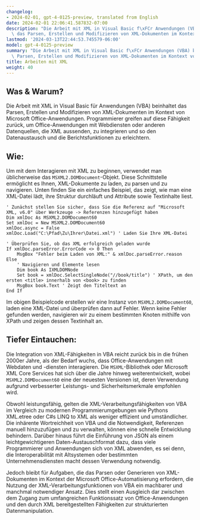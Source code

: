 ```yaml
---
changelog:
- 2024-02-01, gpt-4-0125-preview, translated from English
date: 2024-02-01 22:06:41.587832-07:00
description: "Die Arbeit mit XML in Visual Basic f\xFCr Anwendungen (VBA) beinhaltet\
  \ das Parsen, Erstellen und Modifizieren von XML-Dokumenten im Kontext von Microsoft\u2026"
lastmod: '2024-03-13T22:44:53.745579-06:00'
model: gpt-4-0125-preview
summary: "Die Arbeit mit XML in Visual Basic f\xFCr Anwendungen (VBA) beinhaltet das\
  \ Parsen, Erstellen und Modifizieren von XML-Dokumenten im Kontext von Microsoft\u2026"
title: Arbeiten mit XML
weight: 40
---
```


## Was & Warum?

Die Arbeit mit XML in Visual Basic für Anwendungen (VBA) beinhaltet das Parsen, Erstellen und Modifizieren von XML-Dokumenten im Kontext von Microsoft Office-Anwendungen. Programmierer greifen auf diese Fähigkeit zurück, um Office-Anwendungen mit Webdiensten oder anderen Datenquellen, die XML aussenden, zu integrieren und so den Datenaustausch und die Berichtsfunktionen zu erleichtern.

## Wie:

Um mit dem Interagieren mit XML zu beginnen, verwendet man üblicherweise das `MSXML2.DOMDocument`-Objekt. Diese Schnittstelle ermöglicht es Ihnen, XML-Dokumente zu laden, zu parsen und zu navigieren. Unten finden Sie ein einfaches Beispiel, das zeigt, wie man eine XML-Datei lädt, ihre Struktur durchläuft und Attribute sowie Textinhalte liest.

```basic
' Zunächst stellen Sie sicher, dass Sie die Referenz auf "Microsoft XML, v6.0" über Werkzeuge -> Referenzen hinzugefügt haben
Dim xmlDoc As MSXML2.DOMDocument60
Set xmlDoc = New MSXML2.DOMDocument60
xmlDoc.async = False
xmlDoc.Load("C:\Pfad\Zu\Ihrer\Datei.xml") ' Laden Sie Ihre XML-Datei

' Überprüfen Sie, ob das XML erfolgreich geladen wurde
If xmlDoc.parseError.ErrorCode <> 0 Then
    MsgBox "Fehler beim Laden von XML:" & xmlDoc.parseError.reason
Else
    ' Navigieren und Elemente lesen
    Dim book As IXMLDOMNode
    Set book = xmlDoc.SelectSingleNode("//book/title") ' XPath, um den ersten <title> innerhalb von <book> zu finden
    MsgBox book.Text ' Zeigt den Titeltext an
End If
```

Im obigen Beispielcode erstellen wir eine Instanz von `MSXML2.DOMDocument60`, laden eine XML-Datei und überprüfen dann auf Fehler. Wenn keine Fehler gefunden werden, navigieren wir zu einem bestimmten Knoten mithilfe von XPath und zeigen dessen Textinhalt an.

## Tiefer Eintauchen:

Die Integration von XML-Fähigkeiten in VBA reicht zurück bis in die frühen 2000er Jahre, als der Bedarf wuchs, dass Office-Anwendungen mit Webdaten und -diensten interagieren. Die `MSXML`-Bibliothek oder Microsoft XML Core Services hat sich über die Jahre hinweg weiterentwickelt, wobei `MSXML2.DOMDocument60` eine der neuesten Versionen ist, deren Verwendung aufgrund verbesserter Leistungs- und Sicherheitsmerkmale empfohlen wird.

Obwohl leistungsfähig, gelten die XML-Verarbeitungsfähigkeiten von VBA im Vergleich zu modernen Programmierumgebungen wie Pythons XML.etree oder C#s LINQ to XML als weniger effizient und umständlicher. Die inhärente Wortreichheit von VBA und die Notwendigkeit, Referenzen manuell hinzuzufügen und zu verwalten, können eine schnelle Entwicklung behindern. Darüber hinaus führt die Einführung von JSON als einem leichtgewichtigeren Daten-Austauschformat dazu, dass viele Programmierer und Anwendungen sich von XML abwenden, es sei denn, die Interoperabilität mit Altsystemen oder bestimmten Unternehmensdiensten macht dessen Verwendung notwendig.

Jedoch bleibt für Aufgaben, die das Parsen oder Generieren von XML-Dokumenten im Kontext der Microsoft Office-Automatisierung erfordern, die Nutzung der XML-Verarbeitungsfunktionen von VBA ein machbarer und manchmal notwendiger Ansatz. Dies stellt einen Ausgleich dar zwischen dem Zugang zum umfangreichen Funktionssatz von Office-Anwendungen und den durch XML bereitgestellten Fähigkeiten zur strukturierten Datenmanipulation.
